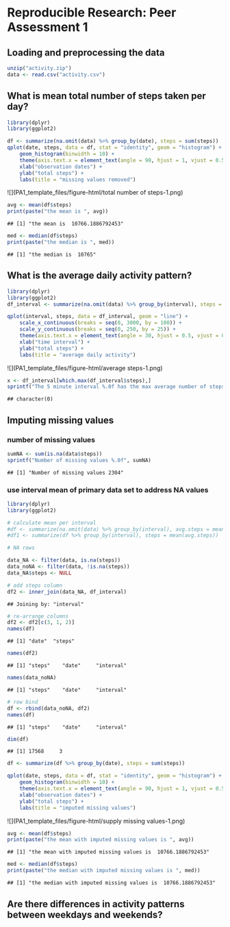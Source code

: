 # Reproducible Research: Peer Assessment 1


## Loading and preprocessing the data

```r
unzip("activity.zip")
data <- read.csv("activity.csv")
```

## What is mean total number of steps taken per day?

```r
library(dplyr)
library(ggplot2)

df <- summarize(na.omit(data) %>% group_by(date), steps = sum(steps))
qplot(date, steps, data = df, stat = "identity", geom = "histogram") +
    geom_histogram(binwidth = 10) +
    theme(axis.text.x = element_text(angle = 90, hjust = 1, vjust = 0.5, size = 5)) +
    xlab("observation dates") +
    ylab("total steps") +
    labs(title = "missing values removed")
```

![](PA1_template_files/figure-html/total number of steps-1.png) 

```r
avg <- mean(df$steps)
print(paste("the mean is ", avg))
```

```
## [1] "the mean is  10766.1886792453"
```

```r
med <- median(df$steps)
print(paste("the median is ", med))
```

```
## [1] "the median is  10765"
```

## What is the average daily activity pattern?

```r
library(dplyr)
library(ggplot2)
df_interval <- summarize(na.omit(data) %>% group_by(interval), steps = mean(steps))

qplot(interval, steps, data = df_interval, geom = "line") +
    scale_x_continuous(breaks = seq(0, 3000, by = 100)) +
    scale_y_continuous(breaks = seq(0, 250, by = 25)) +
    theme(axis.text.x = element_text(angle = 30, hjust = 0.5, vjust = 0.5)) +
    xlab("time interval") +
    ylab("total steps") +
    labs(title = "average daily activity")
```

![](PA1_template_files/figure-html/average steps-1.png) 

```r
x <- df_interval[which.max(df_interval$steps),]
sprintf("The 5 minute interval %.0f has the max average number of steps %f", x$interval, x$avg.steps)
```

```
## character(0)
```

## Imputing missing values
### number of missing values

```r
sumNA <- sum(is.na(data$steps))
sprintf("Number of missing values %.0f", sumNA)
```

```
## [1] "Number of missing values 2304"
```
### use interval mean of primary data set to address NA values

```r
library(dplyr)
library(ggplot2)

# calculate mean per interval 
#df <- summarize(na.omit(data) %>% group_by(interval), avg.steps = mean(steps))
#df1 <- summarize(df %>% group_by(interval), steps = mean(avg.steps))

# NA rows 

data_NA <- filter(data, is.na(steps))
data_noNA <- filter(data, !is.na(steps))
data_NA$steps <- NULL

# add steps column
df2 <- inner_join(data_NA, df_interval)
```

```
## Joining by: "interval"
```

```r
# re-arrange columns
df2 <- df2[c(3, 1, 2)]
names(df)
```

```
## [1] "date"  "steps"
```

```r
names(df2)
```

```
## [1] "steps"    "date"     "interval"
```

```r
names(data_noNA)
```

```
## [1] "steps"    "date"     "interval"
```

```r
# row bind
df <- rbind(data_noNA, df2)
names(df)
```

```
## [1] "steps"    "date"     "interval"
```

```r
dim(df)
```

```
## [1] 17568     3
```

```r
df <- summarize(df %>% group_by(date), steps = sum(steps))

qplot(date, steps, data = df, stat = "identity", geom = "histogram") +
    geom_histogram(binwidth = 10) +
    theme(axis.text.x = element_text(angle = 90, hjust = 1, vjust = 0.5, size = 5)) +
    xlab("observation dates") +
    ylab("total steps") +
    labs(title = "imputed missing values")
```

![](PA1_template_files/figure-html/supply missing values-1.png) 

```r
avg <- mean(df$steps)
print(paste("the mean with imputed missing values is ", avg))
```

```
## [1] "the mean with imputed missing values is  10766.1886792453"
```

```r
med <- median(df$steps)
print(paste("the median with imputed missing values is ", med))
```

```
## [1] "the median with imputed missing values is  10766.1886792453"
```

## Are there differences in activity patterns between weekdays and weekends?


